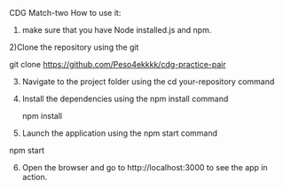 CDG Match-two
How to use it: 
1) make sure that you have Node installed.js and npm.

2)Clone the repository using the git

git clone https://github.com/Peso4ekkkk/cdg-practice-pair

3) Navigate to the project folder using the cd your-repository command

4) Install the dependencies using the npm install command

    npm install

5) Launch the application using the npm start command

npm start

6) Open the browser and go to http://localhost:3000 to see the app in action.
